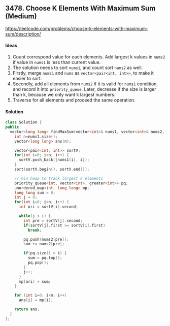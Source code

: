 ## 3478. Choose K Elements With Maximum Sum (Medium)


https://leetcode.com/problems/choose-k-elements-with-maximum-sum/description/


#### Ideas
1. Count correspond value for each elements. Add largest k values in `nums2` if value in `nums1` is less than current value.
2. The solution needs to sort `nums1`, and count sort `nums2` as well.
3. Firstly, merge `nums1` and `nums` as `vector<pair<int, int>>`, to make it easier to sort.
4. Secondly, add all elements from `nums2` if it is valid for `nums1` condition, and record it into `priority_queue`. Later, decrease if the size is larger than k, because we only want k largest numbers.
5. Traverse for all elements and proceed the same operation.

#### Solution
```C++
class Solution {
public:
  vector<long long> findMaxSum(vector<int>& nums1, vector<int>& nums2, int k) {
    int n=nums1.size();
    vector<long long> ans(n);

    vector<pair<int, int>> sortV;
    for(int i=0; i<n; i++) {
      sortV.push_back({nums1[i], i});
    }
    sort(sortV.begin(), sortV.end());

    // min heap to track largest k elements
    priority_queue<int, vector<int>, greater<int>> pq;
    unordered_map<int, long long> mp;
    long long sum = 0;
    int j = 0;
    for(int i=0; i<n; i++) {
      int ori = sortV[i].second;

      while(j < i) {
        int pre = sortV[j].second;
        if(sortV[j].first >= sortV[i].first)
          break;

        pq.push(nums2[pre]);
        sum += nums2[pre];

        if(pq.size() > k) {
          sum-= pq.top();
          pq.pop();
        }
        j++;
      }
      mp[ori] = sum;
    }

    for (int i=0; i<n; i++)
      ans[i] = mp[i];

    return ans;
  }
};
```